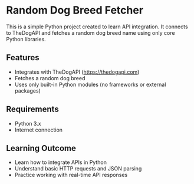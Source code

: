 # Random Dog Breed Fetcher

This is a simple Python project created to learn API integration. It connects to TheDogAPI and fetches a random dog breed name using only core Python libraries.

## Features

- Integrates with TheDogAPI (https://thedogapi.com)
- Fetches a random dog breed
- Uses only built-in Python modules (no frameworks or external packages)

## Requirements

- Python 3.x
- Internet connection

## Learning Outcome

- Learn how to integrate APIs in Python
- Understand basic HTTP requests and JSON parsing
- Practice working with real-time API responses
